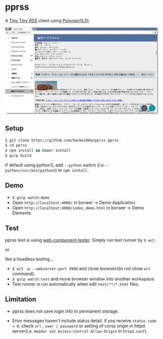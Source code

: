 # pprss

A [Tiny Tiny RSS](http://tt-rss.org/) client
using [Polymer(0.5)](https://www.polymer-project.org/0.5/).

[![screenshot](https://raw.githubusercontent.com/hankei6km/pprss/docs/docs/screenshot1_thumb.png)](https://raw.githubusercontent.com/hankei6km/pprss/docs/docs/screenshot1.png)

## Setup

```bash
$ git clone https://github.com/hankei6km/pprss pprss
$ cd pprss
$ npm install && bower install
$ gulp build
```

If default using python3, add `--python` switch (i.e.`--python=/usr/bin/python2`) to `npm install`.

## Demo

* `$ gulp watch:demo`
* Open `http://localhost:4000/` in borwer -> Demo Application.
* Open `http://localhost:4000/index_demo.html` in borwer -> Demo Elements.


## Test

pprss test is using [web-component-tester](https://github.com/Polymer/web-component-tester).
Simply run test runner by `$ wct`.

or 

like a headless testing...

* `$ wct -p --webserver-port 5000` and close browser(do not close `wct` command).
* `$ gulp watch:test` and move browser window into another workspace.
* Test runner is run automatically when edit `test/**/*.html` files.


## Limitation

* pprss does not save login info to permanent storage.

* Error messages haven't include status detail. if you receive `status code = 0`, check `url` , `user / password`  or setting of corss origin in httpd server(i.e. `Header set Access-Control-Allow-Origin` in `httpd.conf`).


